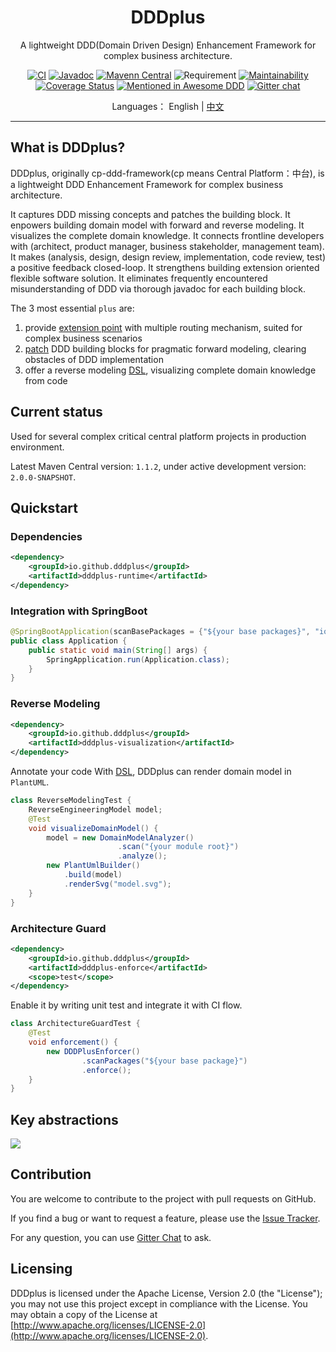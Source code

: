 <h1 align="center">DDDplus</h1>

<div align="center">

A lightweight DDD(Domain Driven Design) Enhancement Framework for complex business architecture.

[![CI](https://github.com/funkygao/cp-ddd-framework/workflows/CI/badge.svg?branch=master)](https://github.com/funkygao/cp-ddd-framework/actions?query=branch%3Amaster+workflow%3ACI)
[![Javadoc](https://img.shields.io/badge/javadoc-Reference-blue.svg)](https://funkygao.github.io/cp-ddd-framework/doc/apidocs/)
[![Mavenn Central](https://img.shields.io/maven-central/v/io.github.dddplus/dddplus.svg?label=Maven%20Central)](https://search.maven.org/search?q=g:io.github.dddplus)
![Requirement](https://img.shields.io/badge/JDK-8+-blue.svg)
[![Maintainability](https://api.codeclimate.com/v1/badges/84b05607593179e62374/maintainability)](https://codeclimate.com/github/funkygao/cp-ddd-framework/maintainability)
[![Coverage Status](https://img.shields.io/codecov/c/github/funkygao/cp-ddd-framework.svg)](https://codecov.io/gh/funkygao/cp-ddd-framework)
[![Mentioned in Awesome DDD](https://awesome.re/mentioned-badge.svg)](https://github.com/heynickc/awesome-ddd#jvm)
[![Gitter chat](https://img.shields.io/badge/gitter-join%20chat%20%E2%86%92-brightgreen.svg)](https://gitter.im/cp-ddd-framework/community)

</div>

<div align="center">

Languages： English | [中文](README.zh-cn.md)
</div>

----

## What is DDDplus?

DDDplus, originally cp-ddd-framework(cp means Central Platform：中台), is a lightweight DDD Enhancement Framework for complex business architecture. 

It captures DDD missing concepts and patches the building block. It enpowers building domain model with forward and reverse modeling. It visualizes the complete domain knowledge. It connects frontline developers with (architect, product manager, business stakeholder, management team). It makes (analysis, design, design review, implementation, code review, test) a positive feedback closed-loop. It strengthens building extension oriented flexible software solution. It eliminates frequently encountered misunderstanding of DDD via thorough javadoc for each building block.

The 3 most essential `plus` are:
1. provide [extension point](/dddplus-spec/src/main/java/io/github/dddplus/ext) with multiple routing mechanism, suited for complex business scenarios
2. [patch](/dddplus-spec/src/main/java/io/github/dddplus/model) DDD building blocks for pragmatic forward modeling, clearing obstacles of DDD implementation
3. offer a reverse modeling [DSL](/dddplus-spec/src/main/java/io/github/dddplus/dsl), visualizing complete domain knowledge from code

## Current status

Used for several complex critical central platform projects in production environment.

Latest Maven Central version: `1.1.2`, under active development version: `2.0.0-SNAPSHOT`.

## Quickstart

### Dependencies

```xml
<dependency>
    <groupId>io.github.dddplus</groupId>
    <artifactId>dddplus-runtime</artifactId>
</dependency>
```

### Integration with SpringBoot

```java
@SpringBootApplication(scanBasePackages = {"${your base packages}", "io.github.dddplus"})
public class Application {
    public static void main(String[] args) {
        SpringApplication.run(Application.class);
    }
}
```

### Reverse Modeling

```xml
<dependency>
    <groupId>io.github.dddplus</groupId>
    <artifactId>dddplus-visualization</artifactId>
</dependency>
```

Annotate your code With [DSL](/dddplus-spec/src/main/java/io/github/dddplus/dsl), DDDplus can render domain model in `PlantUML`.

```java
class ReverseModelingTest {
    ReverseEngineeringModel model;
    @Test
    void visualizeDomainModel() {
        model = new DomainModelAnalyzer()
                        .scan("{your module root}")
                        .analyze();
        new PlantUmlBuilder()
            .build(model)
            .renderSvg("model.svg");
    }
}
```

### Architecture Guard

```xml
<dependency>
    <groupId>io.github.dddplus</groupId>
    <artifactId>dddplus-enforce</artifactId>
    <scope>test</scope>
</dependency>
```

Enable it by writing unit test and integrate it with CI flow.

```java
class ArchitectureGuardTest {
    @Test
    void enforcement() {
        new DDDPlusEnforcer()
                .scanPackages("${your base package}")
                .enforce();
    }
}
```

## Key abstractions

![](http://www.plantuml.com/plantuml/svg/VLJ1JXj13BtxAonwIKGJH7khLX4geH8z8CGFL6RNoOxOp4GURrC4-VTwo6IpoG8vnNvlxFSydhsAIgBjge7uvFoQX5POawysubJPuuAQo3qirbI5ZVFBejWuhV_iujaCLLg6XXUA6b3SibQid72fBdY0DPLFj6HSD-tIUIoANrQCxTWBeFsSLvO5bOotjnLxTVhym34qVrbEyNbOaVCt_vHzjDAdyBqreCU61_dGkFBvBKlU1wMa2-z9rBCCqweiVf1-jyP1oXR0iendTL0KRW9LISePKiIxIyZUfzCKGASKYzV9PE1hW0_c0XqNVs0PAXvbsHVPrSLExnYWf_OXjCQnr6DKeLBn9qNEoSDVg_Xb4UI6ohhhCXgV4fn4_H1-sNVOudd52sgR8-vyFa-ac6ILHcdtHz_7TbOC6yp1c2lIiXvro1Y6hDqGyu0-XFCsGDuMAttEUytNQS9MEXkSJlkJo_nKfLkr_ZWAoviho5WNmtNmIiwp71bEcvEkt_dV9ADqjr_HL8xx_CbabbyJG1QUzm2opM6u5XV4R1-znpXuZTqzNLgNrzaXFaQ_VOf-_nIzEqMt05Vig_GX-Wy0)

## Contribution

You are welcome to contribute to the project with pull requests on GitHub.

If you find a bug or want to request a feature, please use the [Issue Tracker](https://github.com/funkygao/cp-ddd-framework/issues).

For any question, you can use [Gitter Chat](https://gitter.im/cp-ddd-framework/community) to ask.

## Licensing

DDDplus is licensed under the Apache License, Version 2.0 (the "License"); you may not use this project except in compliance with the License. You may obtain a copy of the License at [http://www.apache.org/licenses/LICENSE-2.0](http://www.apache.org/licenses/LICENSE-2.0).
